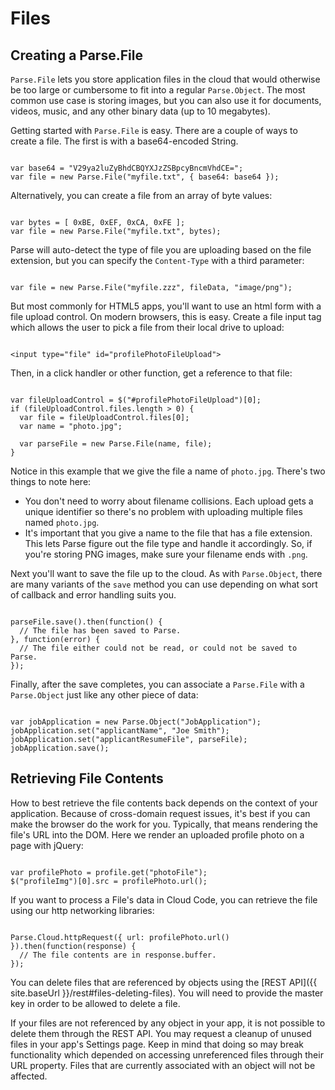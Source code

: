 # Files

## Creating a Parse.File

`Parse.File` lets you store application files in the cloud that would otherwise be too large or cumbersome to fit into a regular `Parse.Object`. The most common use case is storing images, but you can also use it for documents, videos, music, and any other binary data (up to 10 megabytes).

Getting started with `Parse.File` is easy. There are a couple of ways to create a file. The first is with a base64-encoded String.

<pre><code class="javascript">
var base64 = "V29ya2luZyBhdCBQYXJzZSBpcyBncmVhdCE=";
var file = new Parse.File("myfile.txt", { base64: base64 });
</code></pre>

Alternatively, you can create a file from an array of byte values:

<pre><code class="javascript">
var bytes = [ 0xBE, 0xEF, 0xCA, 0xFE ];
var file = new Parse.File("myfile.txt", bytes);
</code></pre>

Parse will auto-detect the type of file you are uploading based on the file extension, but you can specify the `Content-Type` with a third parameter:

<pre><code class="javascript">
var file = new Parse.File("myfile.zzz", fileData, "image/png");
</code></pre>

But most commonly for HTML5 apps, you'll want to use an html form with a file upload control. On modern browsers, this is easy. Create a file input tag which allows the user to pick a file from their local drive to upload:

<pre><code>
&lt;input type="file" id="profilePhotoFileUpload"&gt;
</code></pre>

Then, in a click handler or other function, get a reference to that file:

<pre><code class="javascript">
var fileUploadControl = $("#profilePhotoFileUpload")[0];
if (fileUploadControl.files.length > 0) {
  var file = fileUploadControl.files[0];
  var name = "photo.jpg";

  var parseFile = new Parse.File(name, file);
}
</code></pre>

Notice in this example that we give the file a name of `photo.jpg`. There's two things to note here:

*   You don't need to worry about filename collisions. Each upload gets a unique identifier so there's no problem with uploading multiple files named `photo.jpg`.
*   It's important that you give a name to the file that has a file extension. This lets Parse figure out the file type and handle it accordingly. So, if you're storing PNG images, make sure your filename ends with `.png`.

Next you'll want to save the file up to the cloud. As with `Parse.Object`, there are many variants of the `save` method you can use depending on what sort of callback and error handling suits you.

<pre><code class="javascript">
parseFile.save().then(function() {
  // The file has been saved to Parse.
}, function(error) {
  // The file either could not be read, or could not be saved to Parse.
});
</code></pre>

Finally, after the save completes, you can associate a `Parse.File` with a `Parse.Object` just like any other piece of data:

<pre><code class="javascript">
var jobApplication = new Parse.Object("JobApplication");
jobApplication.set("applicantName", "Joe Smith");
jobApplication.set("applicantResumeFile", parseFile);
jobApplication.save();
</code></pre>

## Retrieving File Contents

How to best retrieve the file contents back depends on the context of your application. Because of cross-domain request issues, it's best if you can make the browser do the work for you. Typically, that means rendering the file's URL into the DOM. Here we render an uploaded profile photo on a page with jQuery:

<pre><code class="javascript">
var profilePhoto = profile.get("photoFile");
$("profileImg")[0].src = profilePhoto.url();
</code></pre>

If you want to process a File's data in Cloud Code, you can retrieve the file using our http networking libraries:

<pre><code class="javascript">
Parse.Cloud.httpRequest({ url: profilePhoto.url() }).then(function(response) {
  // The file contents are in response.buffer.
});
</code></pre>

You can delete files that are referenced by objects using the [REST API]({{ site.baseUrl }}/rest#files-deleting-files). You will need to provide the master key in order to be allowed to delete a file.

If your files are not referenced by any object in your app, it is not possible to delete them through the REST API. You may request a cleanup of unused files in your app's Settings page. Keep in mind that doing so may break functionality which depended on accessing unreferenced files through their URL property. Files that are currently associated with an object will not be affected.
